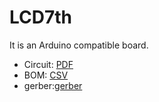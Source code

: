 # LCD7th
It is an Arduino compatible board.

 - Circuit: [PDF](https://github.com/danfei/LCD7th/blob/master/LCD7th.pdf)
 - BOM: [CSV](https://github.com/danfei/LCD7th/blob/master/LCD7th.csv)
 - gerber:[gerber](https://github.com/danfei/LCD7th/blob/master/gerber/)
